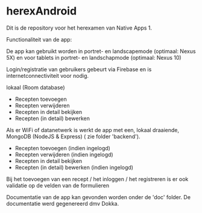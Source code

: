 # herexAndroid

Dit is de repository voor het herexamen van Native Apps 1.

Functionaliteit van de app: 

De app kan gebruikt worden in portret- en landscapemode (optimaal: Nexus 5X) en voor tablets in portret- en landschapmode (optimaal: Nexus 10)

Login/registratie van gebruikers gebeurt via Firebase en is internetconnectiviteit voor nodig.

lokaal (Room database)
  - Recepten toevoegen
  - Recepten verwijderen
  - Recepten in detail bekijken
  - Recepten (in detail) bewerken 
  
Als er WiFi of datanetwerk is werkt de app met een, lokaal draaiende, MongoDB (NodeJS & Express) ( zie folder 'backend').
  - Recepten toevoegen (indien ingelogd)
  - Recepten verwijderen (indien ingelogd)
  - Recepten in detail bekijken
  - Recepten (in detail) bewerken (indien ingelogd)
  
  Bij het toevoegen van een recept / het inloggen / het registreren is er ook validatie op de velden van de formulieren
  
  Documentatie van de app kan gevonden worden onder de 'doc' folder. De documentatie werd gegenereerd dmv Dokka.
